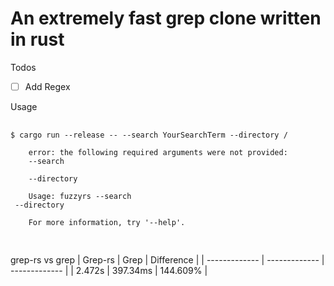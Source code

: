 # An extremely fast grep clone written in rust 

Todos
- [ ] Add Regex

Usage
<pre>
  <code>
$ cargo run --release -- --search YourSearchTerm --directory /
    
    error: the following required arguments were not provided:
    --search <SEARCH>
    --directory <DIRECTORY>
  
    Usage: fuzzyrs --search <SEARCH> --directory <DIRECTORY>
    
    For more information, try '--help'.
  </code>
</pre>

grep-rs vs grep
| Grep-rs  | Grep | Difference |
| ------------- | ------------- | ------------- |
| 2.472s  | 397.34ms  | 144.609% |
